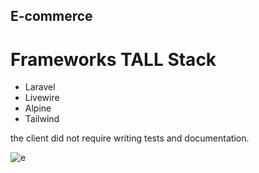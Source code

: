 ## E-commerce

# Frameworks TALL Stack
- Laravel 
- Livewire
- Alpine
- Tailwind


the client did not require writing tests and documentation.

![e](https://user-images.githubusercontent.com/11552252/164394443-e71873b7-3c87-4daf-85c1-63c9c2b3f6d3.jpg)
